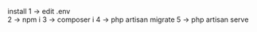 install 
1 -> edit .env </br>
2 -> npm i
3 -> composer i
4 -> php artisan migrate
5 -> php artisan serve
